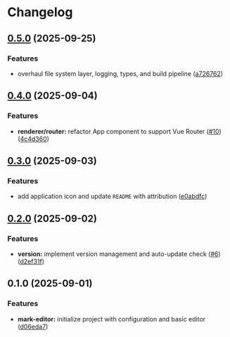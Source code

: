 # Changelog

## [0.5.0](https://github.com/efahnjoe/mark-editor/compare/v0.4.0...v0.5.0) (2025-09-25)


### Features

* overhaul file system layer, logging, types, and build pipeline ([a726762](https://github.com/efahnjoe/mark-editor/commit/a7267621074978442d96f5cc467c8d3ceaf04865))

## [0.4.0](https://github.com/efahnjoe/mark-editor/compare/v0.3.0...v0.4.0) (2025-09-04)


### Features

* **renderer/router:** refactor App component to support Vue Router ([#10](https://github.com/efahnjoe/mark-editor/issues/10)) ([4c4d360](https://github.com/efahnjoe/mark-editor/commit/4c4d3601aa8c83da320baaccaa047c2a554d7869))

## [0.3.0](https://github.com/efahnjoe/mark-editor/compare/v0.2.0...v0.3.0) (2025-09-03)


### Features

* add application icon and update `README` with attribution ([e0abdfc](https://github.com/efahnjoe/mark-editor/commit/e0abdfc1bf337343423a83a7d2128eed64575e22))

## [0.2.0](https://github.com/efahnjoe/mark-editor/compare/v0.1.0...v0.2.0) (2025-09-02)


### Features

* **version:** implement version management and auto-update check ([#6](https://github.com/efahnjoe/mark-editor/issues/6)) ([d2ef31f](https://github.com/efahnjoe/mark-editor/commit/d2ef31fe248a4f17dbf1e85d88e547c78ceb7b42))

## 0.1.0 (2025-09-01)


### Features

* **mark-editor:** initialize project with configuration and basic editor ([d06eda7](https://github.com/efahnjoe/mark-editor/commit/d06eda7e08814a544361b70af2d9d3c3f2448917))
